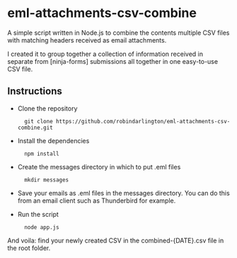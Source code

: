eml-attachments-csv-combine
============================

A simple script written in Node.js to combine the contents multiple CSV files with matching headers received as email attachments.

I created it to group together a collection of information received in separate from [ninja-forms] submissions all together in one easy-to-use CSV file.

## Instructions

* Clone the repository

        git clone https://github.com/robindarlington/eml-attachments-csv-combine.git

* Install the dependencies

        npm install

* Create the messages directory in which to put .eml files

        mkdir messages

* Save your emails as .eml files in the messages directory.
You can do this from an email client such as Thunderbird for example.

* Run the script

        node app.js

And voila: find your newly created CSV in the combined-{DATE}.csv file in the root folder.
